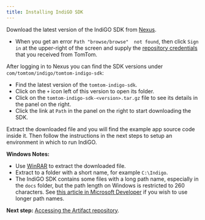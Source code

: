 ```yaml
---
title: Installing IndiGO SDK
---
```


Download the latest version of the IndiGO SDK from
[Nexus](https://repo.tomtom.com/#browse/browse:ivi:com%2Ftomtom%2Findigo%2Ftomtom-indigo-sdk).

- When you get an error `Path "browse/browse"  not found`, then click `Sign in` at the upper-right
  of the screen and supply the
  [repository credentials](/indigo/documentation/getting-started/introduction)
  that you received from TomTom.

After logging in to Nexus you can find the SDK versions under `com/tomtom/indigo/tomtom-indigo-sdk`:

- Find the latest version of the `tomtom-indigo-sdk`.
- Click on the `+` icon left of this version to open its folder.
- Click on the `tomtom-indigo-sdk-<version>.tar.gz` file to see its details in the panel on the
  right.
- Click the link at `Path` in the panel on the right to start downloading the SDK.

Extract the downloaded file and you will find the example app source code inside it. Then follow the
instructions in the next steps to setup an environment in which to run IndiGO.

__Windows Notes:__

- Use [WinRAR](https://www.win-rar.com/predownload.html?&L=0) to extract the downloaded file.
- Extract to a folder with a short name, for example `C:\Indigo`.
- The IndiGO SDK contains some files with a long path name, especially in the `docs` folder, but the
  path length on Windows is restricted to 260 characters. See
  [this article in Microsoft Developer](https://docs.microsoft.com/en-us/windows/win32/fileio/maximum-file-path-limitation)
  if you wish to use longer path names.

__Next step:__
[Accessing the Artifact repository](/indigo/documentation/getting-started/accessing-the-artifact-repository).
